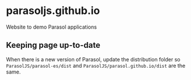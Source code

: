 # parasoljs.github.io
Website to demo Parasol applications

## Keeping page up-to-date
When there is a new version of Parasol, update the distribution folder so ```ParasolJS/parasol-es/dist``` and ```ParasolJS/parasol.github.io/dist``` are the same.
